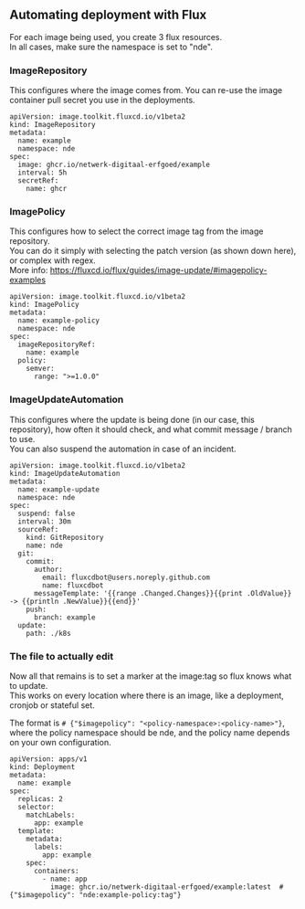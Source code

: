 ## Automating deployment with Flux

For each image being used, you create 3 flux resources.  
In all cases, make sure the namespace is set to "nde".

### ImageRepository

This configures where the image comes from. You can re-use the image container pull secret you use in the deployments.  

```
apiVersion: image.toolkit.fluxcd.io/v1beta2
kind: ImageRepository
metadata:
  name: example
  namespace: nde
spec:
  image: ghcr.io/netwerk-digitaal-erfgoed/example
  interval: 5h
  secretRef:
    name: ghcr
```

### ImagePolicy

This configures how to select the correct image tag from the image repository.  
You can do it simply with selecting the patch version (as shown down here), or complex with regex.  
More info: https://fluxcd.io/flux/guides/image-update/#imagepolicy-examples

```
apiVersion: image.toolkit.fluxcd.io/v1beta2
kind: ImagePolicy
metadata:
  name: example-policy
  namespace: nde
spec:
  imageRepositoryRef:
    name: example
  policy:
    semver:
      range: ">=1.0.0"
```

### ImageUpdateAutomation

This configures where the update is being done (in our case, this repository), how often it should check, and what commit message / branch to use.  
You can also suspend the automation in case of an incident.  

```
apiVersion: image.toolkit.fluxcd.io/v1beta2
kind: ImageUpdateAutomation
metadata:
  name: example-update
  namespace: nde
spec:
  suspend: false
  interval: 30m
  sourceRef:
    kind: GitRepository
    name: nde
  git:
    commit:
      author:
        email: fluxcdbot@users.noreply.github.com
        name: fluxcdbot
      messageTemplate: '{{range .Changed.Changes}}{{print .OldValue}} -> {{println .NewValue}}{{end}}'
    push:
      branch: example
  update:
    path: ./k8s
```

### The file to actually edit

Now all that remains is to set a marker at the image:tag so flux knows what to update.  
This works on every location where there is an image, like a deployment, cronjob or stateful set.  

The format is `# {"$imagepolicy": "<policy-namespace>:<policy-name>"}`, where the policy namespace should be nde, and the policy name depends on your own configuration.  

```
apiVersion: apps/v1
kind: Deployment
metadata:
  name: example
spec:
  replicas: 2
  selector:
    matchLabels:
      app: example
  template:
    metadata:
      labels:
        app: example
    spec:
      containers:
        - name: app
          image: ghcr.io/netwerk-digitaal-erfgoed/example:latest  # {"$imagepolicy": "nde:example-policy:tag"}
```
